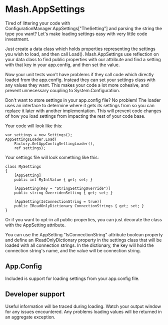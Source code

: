 # Mash.AppSettings

Tired of littering your code with ConfigurationManager.AppSettings["TheSetting"] and parsing the string the type you want?
Let's make loading settings easy with very little code investment.

Just create a data class which holds properties representing the settings you wish to load, and then call Load().
Mash.AppSettings use reflection on your data class to find public properties with our attribute and find a setting with that key in your app.config, and then set the value.

Now your unit tests won't have problems if they call code which directly loaded from the app.config.
Instead they can set your settings class with any values they want.
This makes your code a lot more cohesive, and prevent unnecessary coupling to System.Configuration.

Don't want to store settings in your app.config file? No problem!
The loader uses an interface to determine where it gets its settings from so you can replace it later with another implementation.
This will prevent code changes of how you load settings from impacting the rest of your code base.

Your code will look like this:

<pre><code>var settings = new Settings();
AppSettingsLoader.Load(
    Factory.GetAppConfigSettingLoader(),
    ref settings);</code></pre>

Your settings file will look something like this:
<pre><code>class MySettings
{
    [AppSetting]
    public int MyIntValue { get; set; }

    [AppSetting(Key = "StringSettingOverride")]
    public string OverridenSetting { get; set; }

	[AppSetting(IsConnectionString = true)]
    public IReadOnlyDictionary<string, string> ConnectionStrings { get; set; }
}</code></pre>

Or if you want to opt-in all public properties, you can just decorate the class with the AppSetting attribute.

You can use the AppSetting "IsConnectionString" attribute boolean property and define an IReadOnlyDictionary property in the settings class that will be loaded with all connection strings.
In the dictionary, the key will hold the connection string's name, and the value will be connection string.

## App.Config
Included is support for loading settings from your app.config file.

## Developer support
Useful information will be traced during loading. Watch your output window for any issues encountered.
Any problems loading values will be returned in an aggregate exception.